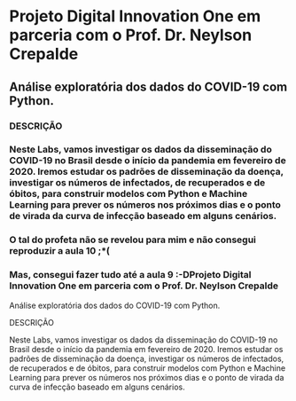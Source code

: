 # Projeto Digital Innovation One em parceria com o Prof. Dr. Neylson Crepalde

## Análise exploratória dos dados do COVID-19 com Python.

### DESCRIÇÃO

### Neste Labs, vamos investigar os dados da disseminação do COVID-19 no Brasil desde o início da pandemia em fevereiro de 2020. Iremos estudar os padrões de disseminação da doença, investigar os números de infectados, de recuperados e de óbitos, para construir modelos com Python e Machine Learning para prever os números nos próximos dias e o ponto de virada da curva de infecção baseado em alguns cenários.

### O tal do profeta não se revelou para mim e não consegui reproduzir a aula 10 ;*(
### Mas, consegui fazer tudo até a aula 9 :-DProjeto Digital Innovation One em parceria com o Prof. Dr. Neylson Crepalde

Análise exploratória dos dados do COVID-19 com Python.

DESCRIÇÃO

Neste Labs, vamos investigar os dados da disseminação do COVID-19 no Brasil desde o início da pandemia em fevereiro de 2020. Iremos estudar os padrões de disseminação da doença, investigar os números de infectados, de recuperados e de óbitos, para construir modelos com Python e Machine Learning para prever os números nos próximos dias e o ponto de virada da curva de infecção baseado em alguns cenários. 
